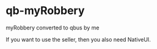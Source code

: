 # qb-myRobbery

myRobbery converted to qbus by me

If you want to use the seller, then you also need NativeUI.
